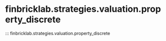 # finbricklab.strategies.valuation.property_discrete

::: finbricklab.strategies.valuation.property_discrete
